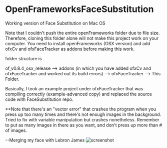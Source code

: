 # OpenFrameworksFaceSubstitution
Working version of Face Substitution on Mac OS 

Note that I couldn't push the entire openFrameworks folder due to file size. Therefore, cloning this folder alone will not make this project work on your computer. You need to install openFrameworks (OSX version) and add ofxCv and ofxFaceTracker as addons before making this work. 

folder structure is

of_v0.8.4_osx_release --> addons (in which you have added ofxCv and ofxFaceTracker and worked out its build errors)
--> ofxFaceTracker --> This Folder.

Basically, I took an example project under ofxFaceTracker that was compiling correctly (example-advanced copy) and replaced the source code with FaceSubstitution repo. 

**Note that there's an "vector error" that crashes the program when you press up too many times and there's not enough images in the background. Tried to fix with variable manipulation but crashes nonetheless. Remember to put as many images in there as you want, and don't press up more than # of images. 

--Merging my face with Lebron James
![screenshot](https://raw.github.com/thehackerati/OpenFrameworksFaceSubstitution/master/screenshots/lebron.png)

